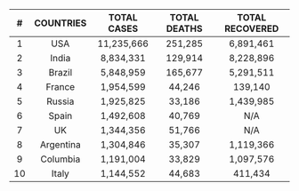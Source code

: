 | #  | COUNTRIES         | TOTAL CASES        | TOTAL DEATHS       | TOTAL RECOVERED     |
|:-: | :---------------: | :----------------: | :----------------: | :-----------------: |
| 1  |       USA         |   11,235,666       |     251,285        |   6,891,461         |
| 2  |      India        |   8,834,331        |     129,914        |   8,228,896         |
| 3  |      Brazil       |   5,848,959        |     165,677        |   5,291,511         |
| 4  |      France       |   1,954,599        |      44,246        |     139,140         |
| 5  |      Russia       |   1,925,825        |      33,186        |   1,439,985         |
| 6  |      Spain        |   1,492,608        |      40,769        |      N/A            |
| 7  |      UK           |   1,344,356        |      51,766        |      N/A            |
| 8  |      Argentina    |   1,304,846        |      35,307	       |   1,119,366         |
| 9  |      Columbia     |   1,191,004        |      33,829        |   1,097,576         |
| 10 |      Italy        |   1,144,552        |      44,683        |     411,434         |
